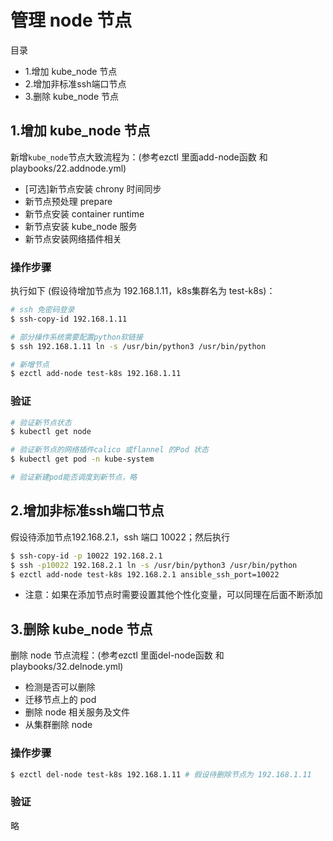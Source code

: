 # 管理 node 节点

目录
- 1.增加 kube_node 节点
- 2.增加非标准ssh端口节点
- 3.删除 kube_node 节点

## 1.增加 kube_node 节点

新增`kube_node`节点大致流程为：(参考ezctl 里面add-node函数 和 playbooks/22.addnode.yml)
- [可选]新节点安装 chrony 时间同步
- 新节点预处理 prepare
- 新节点安装 container runtime
- 新节点安装 kube_node 服务
- 新节点安装网络插件相关

### 操作步骤

执行如下 (假设待增加节点为 192.168.1.11，k8s集群名为 test-k8s)：

``` bash
# ssh 免密码登录
$ ssh-copy-id 192.168.1.11

# 部分操作系统需要配置python软链接
$ ssh 192.168.1.11 ln -s /usr/bin/python3 /usr/bin/python

# 新增节点
$ ezctl add-node test-k8s 192.168.1.11
```

### 验证

``` bash
# 验证新节点状态
$ kubectl get node

# 验证新节点的网络插件calico 或flannel 的Pod 状态
$ kubectl get pod -n kube-system

# 验证新建pod能否调度到新节点，略
```

## 2.增加非标准ssh端口节点

假设待添加节点192.168.2.1，ssh 端口 10022；然后执行 

``` bash
$ ssh-copy-id -p 10022 192.168.2.1
$ ssh -p10022 192.168.2.1 ln -s /usr/bin/python3 /usr/bin/python
$ ezctl add-node test-k8s 192.168.2.1 ansible_ssh_port=10022
```

- 注意：如果在添加节点时需要设置其他个性化变量，可以同理在后面不断添加


## 3.删除 kube_node 节点

删除 node 节点流程：(参考ezctl 里面del-node函数 和 playbooks/32.delnode.yml)
- 检测是否可以删除
- 迁移节点上的 pod
- 删除 node 相关服务及文件
- 从集群删除 node

### 操作步骤

``` bash
$ ezctl del-node test-k8s 192.168.1.11 # 假设待删除节点为 192.168.1.11
```

### 验证

略
